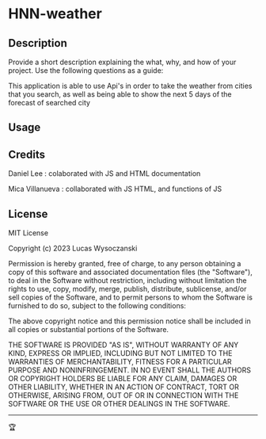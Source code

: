 # HNN-weather

## Description

Provide a short description explaining the what, why, and how of your project. Use the following questions as a guide:

This application is able to use Api's in order to take the weather from cities that you search, as well as being able to show
the next 5 days of the forecast of searched city




## Usage


## Credits

Daniel Lee : colaborated with JS and HTML documentation

Mica Villanueva : collaborated with JS HTML, and functions of JS

## License

MIT License

Copyright (c) 2023 Lucas Wysoczanski

Permission is hereby granted, free of charge, to any person obtaining a copy
of this software and associated documentation files (the "Software"), to deal
in the Software without restriction, including without limitation the rights
to use, copy, modify, merge, publish, distribute, sublicense, and/or sell
copies of the Software, and to permit persons to whom the Software is
furnished to do so, subject to the following conditions:

The above copyright notice and this permission notice shall be included in all
copies or substantial portions of the Software.

THE SOFTWARE IS PROVIDED "AS IS", WITHOUT WARRANTY OF ANY KIND, EXPRESS OR
IMPLIED, INCLUDING BUT NOT LIMITED TO THE WARRANTIES OF MERCHANTABILITY,
FITNESS FOR A PARTICULAR PURPOSE AND NONINFRINGEMENT. IN NO EVENT SHALL THE
AUTHORS OR COPYRIGHT HOLDERS BE LIABLE FOR ANY CLAIM, DAMAGES OR OTHER
LIABILITY, WHETHER IN AN ACTION OF CONTRACT, TORT OR OTHERWISE, ARISING FROM,
OUT OF OR IN CONNECTION WITH THE SOFTWARE OR THE USE OR OTHER DEALINGS IN THE
SOFTWARE.

---

🏆